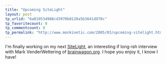 ```yaml
---
title: "Upcoming SiteLight"
layout: post
tp_urlid: "6a010534988cd3970b0120a5b3641d970c"
tp_favoritecount: 0
tp_commentcount: 0
tp_permalink: "http://www.monkinetic.com/2005/03/upcoming-sitelight.html"
---
```

I&#39;m finally working on my next <a href="http://redmonk.net/category/sitelight/">SiteLight</a>, an interesting if long-ish interview with Mark VenderWettering of <a href="http://brainwagon.org/">brainwagon.org</a>. I hope you enjoy it, I know I have!
